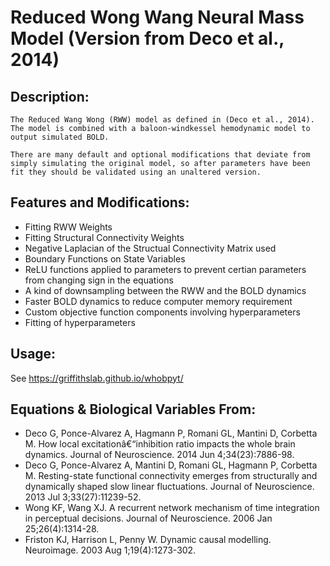# Reduced Wong Wang Neural Mass Model (Version from Deco et al., 2014)

## Description:

	The Reduced Wang Wong (RWW) model as defined in (Deco et al., 2014). The model is combined with a baloon-windkessel hemodynamic model to output simulated BOLD. 
	
	There are many default and optional modifications that deviate from simply simulating the original model, so after parameters have been fit they should be validated using an unaltered version.


## Features and Modifications:

* Fitting RWW Weights
* Fitting Structural Connectivity Weights
* Negative Laplacian of the Structual Connectivity Matrix used
* Boundary Functions on State Variables
* ReLU functions applied to parameters to prevent certian parameters from changing sign in the equations
* A kind of downsampling between the RWW and the BOLD dynamics
* Faster BOLD dynamics to reduce computer memory requirement
* Custom objective function components involving hyperparameters
* Fitting of hyperparameters


## Usage:

See https://griffithslab.github.io/whobpyt/


## Equations & Biological Variables From:

- Deco G, Ponce-Alvarez A, Hagmann P, Romani GL, Mantini D, Corbetta M. How local excitationâ€“inhibition ratio impacts the whole brain dynamics. Journal of Neuroscience. 2014 Jun 4;34(23):7886-98.
- Deco G, Ponce-Alvarez A, Mantini D, Romani GL, Hagmann P, Corbetta M. Resting-state functional connectivity emerges from structurally and dynamically shaped slow linear fluctuations. Journal of Neuroscience. 2013 Jul 3;33(27):11239-52.
- Wong KF, Wang XJ. A recurrent network mechanism of time integration in perceptual decisions. Journal of Neuroscience. 2006 Jan 25;26(4):1314-28.
- Friston KJ, Harrison L, Penny W. Dynamic causal modelling. Neuroimage. 2003 Aug 1;19(4):1273-302. 